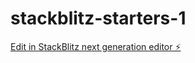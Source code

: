 # stackblitz-starters-1

[Edit in StackBlitz next generation editor ⚡️](https://stackblitz.com/~/github.com/Janssiel/stackblitz-starters-1)